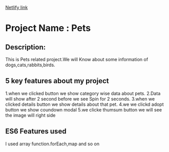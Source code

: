 [Netlify link](https://graceful-cascaron-b2252d.netlify.app)

# Project Name : Pets

## Description:

This is Pets related project.We will Know about some information of dogs,cats,rabbits,birds.

## 5 key features about my project

1.when we clicked button we show category wise data about pets.
2.Data will show after 2 second before we see Spin for 2 seconds.
3.when we clicked details button we show details about that pet.
4.we we clickd adopt button we show coundown modal
5.we clicke thumsum button we will see the image will right side

## ES6 Features used

I used array function.forEach,map and so on
